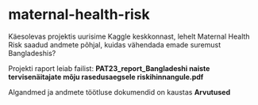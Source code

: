 # maternal-health-risk
Käesolevas projektis uurisime Kaggle keskkonnast, lehelt Maternal Health Risk saadud andmete põhjal, 
kuidas vähendada emade suremust Bangladeshis?

Projekti raport leiab failist:
**PAT23_report_Bangladeshi naiste tervisenäitajate mõju rasedusaegsele riskihinnangule.pdf**

Algandmed ja andmete töötluse dokumendid on kaustas **Arvutused**